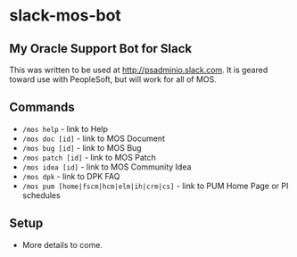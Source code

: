 # slack-mos-bot

## My Oracle Support Bot for Slack
This was written to be used at http://psadminio.slack.com. It is geared toward use with PeopleSoft, but will work for all of MOS.

## Commands
* `/mos help` - link to Help
* `/mos doc [id]` - link to MOS Document
* `/mos bug [id]` - link to MOS Bug
* `/mos patch [id]` - link to MOS Patch
* `/mos idea [id]` - link to MOS Community Idea 
* `/mos dpk` - link to DPK FAQ
* `/mos pum [home|fscm|hcm|elm|ih|crm|cs]` - link to PUM Home Page or PI schedules

## Setup
* More details to come.
